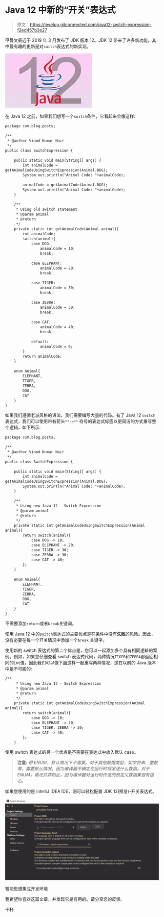 # Java 12 中新的“开关”表达式

> 原文：<https://levelup.gitconnected.com/java12-switch-expression-f2ed457b3e27>

甲骨文最近于 2019 年 3 月发布了 JDK 版本 12。JDK 12 带来了许多新功能，其中最有趣的更新是对`switch`表达式的新实现。

![](img/c82cc5ecdae1a6232e9afc1e014d2f52.png)

在 Java 12 之前，如果我们想写一个`switch`条件，它看起来会像这样:

```
package com.blog.posts;

/**
 * @author Vinod Kumar Nair
 */
public class SwitchExpression {

    public static void main(String[] args) {
        int animalCode = getAnimalCodeUsingSwitchExpression(Animal.DOG);
        System.out.println("Animal Code: "+animalCode);

        animalCode = getAnimalCode(Animal.DOG);
        System.out.println("Animal Code: "+animalCode);
    }

    /**
     * Using old switch statement
     * @param animal
     * @return
     */
    private static int getAnimalCode(Animal animal){
        int animalCode;
        switch(animal){
            case DOG:
                animalCode = 10;
                break;

            case ELEPHANT:
                animalCode = 20;
                break;

            case TIGER:
                animalCode = 30;
                break;

            case ZEBRA:
                animalCode = 30;
                break;

            case CAT:
                animalCode = 40;
                break;

            default:
                animalCode = 0;
        }
        return animalCode;
    }

    enum Animal{
        ELEPHANT,
        TIGER,
        ZEBRA,
        DOG,
        CAT
    }
}
```

如果我们遵循老派风格的语法，我们需要编写大量的代码。有了 Java 12 `switch`表达式，我们可以使用带有箭头`**->**` 符号的表达式标签以更简洁的方式重写整个逻辑，如下所示:

```
package com.blog.posts;

/**
 * @author Vinod Kumar Nair
 */
public class SwitchExpression {

    public static void main(String[] args) {
        int animalCode =  getAnimalCodeUsingSwitchExpression(Animal.DOG);
        System.out.println("Animal Code: "+animalCode);
    }

    /**
     * Using new Java 12 - Switch Expression
     * @param animal
     * @return
     */
    private static int getAnimalCodeUsingSwitchExpression(Animal animal){
        return switch(animal){
            case DOG -> 10;
            case ELEPHANT -> 20;
            case TIGER -> 30;
            case ZEBRA -> 30;
            case CAT -> 40;
        };
    }

    enum Animal{
        ELEPHANT,
        TIGER,
        ZEBRA,
        DOG,
        CAT
    }
}
```

不需要添加`return`或者`break`关键词。

使用 Java 12 中的`switch`表达式的主要优点是在条件中没有**失败**的风险。因此，没有必要在每一个开关情况中添加一个`break` 关键字。

使用新的 switch 表达式的第二个优点是，您可以一起添加多个具有相同逻辑的案例。例如，如果您仔细查看 switch 表达式代码，两种情况`TIGER`和`ZEBRA`都返回相同的`int`值，因此我们可以像下面这样一起重写两种情况，这在以前的 Java 版本中是不可能的:

```
/**
     * Using new Java 12 - Switch Expression
     * @param animal
     * @return
     */
    private static int getAnimalCodeUsingSwitchExpression(Animal animal){
        return switch(animal){
            case DOG -> 10;
            case ELEPHANT -> 20;
            case TIGER, ZEBRA -> 30;
            case CAT -> 40;
        };
    }
```

使用 switch 表达式的另一个优点是不需要在表达式中放入默认 case。

> **注意:** *带 ENUM，默认情况下不需要。对于其他数据类型，如字符串、整数等，需要默认情况，因为编译器不确定在运行时将发送什么数据。对于 ENUM，情况并非如此，因为编译器对运行时传递的预定义数据集很有信心。*

如果您使用的是 IntelliJ IDEA IDE，则可以轻松配置 JDK 12(预览)-开关表达式。

![](img/b7465dce7f73235b270de2c9ee5be228.png)

智能思想集成开发环境

我希望你喜欢这篇文章，并发现它是有用的。请分享您的反馈。

干杯